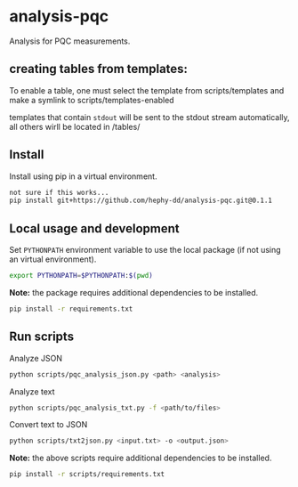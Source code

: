 # analysis-pqc

Analysis for PQC measurements.

## creating tables from templates:

To enable a table, one must select the template from scripts/templates and make a symlink to scripts/templates-enabled

templates that contain ```stdout``` will be sent to the stdout stream automatically, all others wirll be located in <outputdir>/tables/ 





## Install

Install using pip in a virtual environment.

```bash
not sure if this works...
pip install git+https://github.com/hephy-dd/analysis-pqc.git@0.1.1
```

## Local usage and development

Set `PYTHONPATH` environment variable to use the local package (if not using an virtual environment).

```bash
export PYTHONPATH=$PYTHONPATH:$(pwd)
```

**Note:** the package requires additional dependencies to be installed.

```bash
pip install -r requirements.txt
```

## Run scripts

Analyze JSON
```bash
python scripts/pqc_analysis_json.py <path> <analysis>
```

Analyze text
```bash
python scripts/pqc_analysis_txt.py -f <path/to/files>
```

Convert text to JSON
```bash
python scripts/txt2json.py <input.txt> -o <output.json>
```

**Note:** the above scripts require additional dependencies to be installed.

```bash
pip install -r scripts/requirements.txt
```
